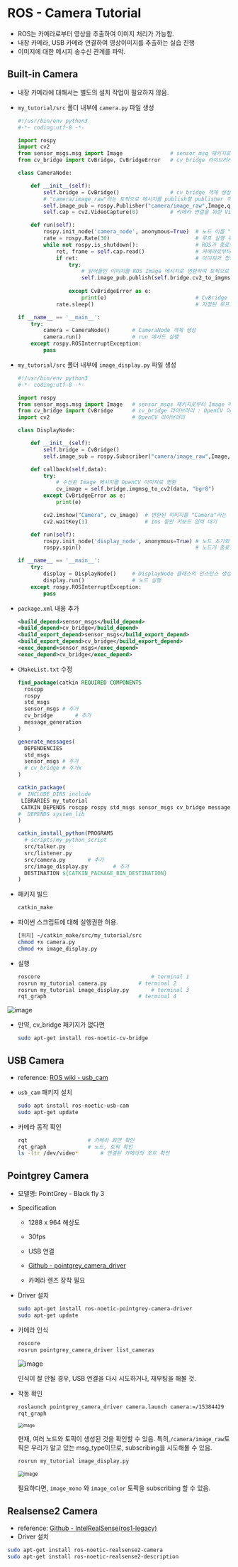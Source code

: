 # ROS - Camera Tutorial

- ROS는 카메라로부터 영상을 추출하여 이미지 처리가 가능함.
- 내장 카메라, USB 카메라 연결하여 영상이미지를 추출하는 실습 진행
- 이미지에 대한 메시지 송수신 관계를 파악.



## Built-in Camera

- 내장 카메라에 대해서는 별도의 설치 작업이 필요하지 않음.

- `my_tutorial/src` 폴더 내부에 `camera.py` 파일 생성

  ```python
  #!/usr/bin/env python3
  #-*- coding:utf-8 -*-
  
  import rospy
  import cv2
  from sensor_msgs.msg import Image               # sensor_msg 패키지로부터 Image type을 import함
  from cv_bridge import CvBridge, CvBridgeError   # cv_bridge 라이브러리 : OpenCV 이미지와 ROS 메시지 간의 변환 가능
  
  class CameraNode:
  
      def __init__(self):
          self.bridge = CvBridge()                # cv_bridge 객체 생성
          # "camera/image_raw"라는 토픽으로 메시지를 publish할 publisher 객체 생성
          self.image_pub = rospy.Publisher("camera/image_raw",Image,queue_size=1)    
          self.cap = cv2.VideoCapture(0)          # 카메라 연결을 위한 VideoCapture 객체 생성
  
      def run(self):
          rospy.init_node('camera_node', anonymous=True)  # 노드 이름 "camera_node"로 초기화
          rate = rospy.Rate(30)                           # 루프 실행 주기 : 30hz
          while not rospy.is_shutdown():                  # ROS가 종료되지 않은 동안
              ret, frame = self.cap.read()                # 카메라로부터 이미지를 읽음
              if ret:                                     # 이미지가 정상적으로 읽혀진 경우
                  try:
                      # 읽어들인 이미지를 ROS Image 메시지로 변환하여 토픽으로 publish
                      self.image_pub.publish(self.bridge.cv2_to_imgmsg(frame, "bgr8"))
                  
                  except CvBridgeError as e:
                      print(e)                            # CvBridge 변환 예외 처리
              rate.sleep()                                # 지정된 루프 실행 주기에 따라 대기
  
  if __name__ == '__main__':
      try:
          camera = CameraNode()       # CameraNode 객체 생성
          camera.run()                # run 메서드 실행
      except rospy.ROSInterruptException:
          pass
  ```

  

- `my_tutorial/src` 폴더 내부에 `image_display.py` 파일 생성

  ```python
  #!/usr/bin/env python3
  #-*- coding:utf-8 -*- 
  
  import rospy
  from sensor_msgs.msg import Image   # sensor_msgs 패키지로부터 Image 메시지 타입을 import
  from cv_bridge import CvBridge      # cv_bridge 라이브러리 : OpenCV 이미지와 ROS 메시지 간의 변환 가능
  import cv2                          # OpenCV 라이브러리
  
  class DisplayNode:
  
      def __init__(self):
          self.bridge = CvBridge()
          self.image_sub = rospy.Subscriber("camera/image_raw",Image,self.callback)  # camera/image_raw 토픽에서 Image 메시지 수신
  
      def callback(self,data):
          try:
              # 수신된 Image 메시지를 OpenCV 이미지로 변환
              cv_image = self.bridge.imgmsg_to_cv2(data, "bgr8")  
          except CvBridgeError as e:
              print(e)
  
          cv2.imshow("Camera", cv_image)  # 변환된 이미지를 "Camera"라는 이름의 윈도우에 표시
          cv2.waitKey(1)                  # 1ms 동안 키보드 입력 대기
  
      def run(self):
          rospy.init_node('display_node', anonymous=True) # 노드 초기화 및 이름 설정
          rospy.spin()                                    # 노드가 종료될 때까지 계속 실행
  
  if __name__ == '__main__':
      try:
          display = DisplayNode()     # DisplayNode 클래스의 인스턴스 생성
          display.run()               # 노드 실행
      except rospy.ROSInterruptException:
          pass
  ```



- `package.xml` 내용 추가

  ```xml
  <build_depend>sensor_msgs</build_depend>
  <build_depend>cv_bridge</build_depend>
  <build_export_depend>sensor_msgs</build_export_depend>
  <build_export_depend>cv_bridge</build_export_depend>
  <exec_depend>sensor_msgs</exec_depend>
  <exec_depend>cv_bridge</exec_depend>
  ```



- `CMakeList.txt` 수정

  ```cmake
  find_package(catkin REQUIRED COMPONENTS
    roscpp
    rospy
    std_msgs
    sensor_msgs	# 추가
    cv_bridge		# 추가
    message_generation
  )
  
  generate_messages(
    DEPENDENCIES
    std_msgs
    sensor_msgs	# 추가
    # cv_bridge	# 추가x
  )
  
  catkin_package(
  #  INCLUDE_DIRS include
   LIBRARIES my_tutorial
   CATKIN_DEPENDS roscpp rospy std_msgs sensor_msgs cv_bridge message_runtime
  #  DEPENDS system_lib
  )
  
  catkin_install_python(PROGRAMS
    # scripts/my_python_script
    src/talker.py
    src/listener.py
    src/camera.py		# 추가
    src/image_display.py		# 추가
    DESTINATION ${CATKIN_PACKAGE_BIN_DESTINATION}
  )
  ```

  

- 패키지 빌드

  ```bash
  catkin_make
  ```



- 파이썬 스크립트에 대해 실행권한 허용.

  ```bash
  [위치] ~/catkin_make/src/my_tutorial/src
  chmod +x camera.py
  chmod +x image_display.py
  ```



- 실행

  ```bash
  roscore									# terminal 1
  rosrun my_tutorial camera.py			# terminal 2
  rosrun my_tutorial image_display.py		# terminal 3
  rqt_graph								# terminal 4
  ```

![image](https://user-images.githubusercontent.com/91526930/235357562-126a214d-7139-4701-8e90-07a87a32ca53.png)

- 만약, cv_bridge 패키지가 없다면

  ```bash
  sudo apt-get install ros-noetic-cv-bridge
  ```

  



## USB Camera

- reference: [ROS wiki - usb_cam](http://wiki.ros.org/usb_cam)



- `usb_cam` 패키지 설치

  ```bash
  sudo apt install ros-noetic-usb-cam
  sudo apt-get update
  ```

- 카메라 동작 확인

  ```bash
  rqt 					# 카메라 화면 확인
  rqt_graph				# 노드, 토픽 확인
  ls -ltr /dev/video*		# 연결된 카메라의 포트 확인
  ```

  

## Pointgrey Camera

- 모델명: PointGrey - Black fly 3

- Specification

  - 1288 x 964 해상도

  - 30fps

  - USB 연결

  - [Github - pointgrey_camera_driver](https://github.com/ros-drivers/pointgrey_camera_driver)

  - 카메라 렌즈 장착 필요

- Driver 설치

  ```bash
  sudo apt-get install ros-noetic-pointgrey-camera-driver
  sudo apt-get update
  ```

- 카메라 인식

  ```bash
  roscore
  rosrun pointgrey_camera_driver list_cameras
  ```

  ![image](https://user-images.githubusercontent.com/91526930/235361466-d02e984e-1d5d-402c-8a77-4bc341d13c3e.png)

  인식이 잘 안될 경우, USB 연결을 다시 시도하거나, 재부팅을 해볼 것.

- 작동 확인

  ```bash
  roslaunch pointgrey_camera_driver camera.launch camera:=/15384429
  rqt_graph
  ```

  <img src="https://user-images.githubusercontent.com/91526930/235361525-e59f1935-3f0c-4622-bd1c-3efb861abb4d.png" alt="image" style="zoom:67%;" />

  현재, 여러 노드와 토픽이 생성된 것을 확인할 수 있음.  특히,`/camera/image_raw`토픽은 우리가 알고 있는 msg_type이므로, subscribing을 시도해볼 수 있음.

  ```bash
  rosrun my_tutorial image_display.py
  ```

  <img src="https://user-images.githubusercontent.com/91526930/235361805-789a28b5-9876-4041-9d36-c523611271b3.png" alt="image" style="zoom:80%;" />

  필요하다면, `image_mono` 와 `image_color` 토픽을 subscribing 할 수 있음.

  



## Realsense2 Camera

- reference: [Github - IntelRealSense(ros1-legacy)](https://github.com/IntelRealSense/realsense-ros/tree/ros1-legacy)
- Driver 설치

```bash
sudo apt-get install ros-noetic-realsense2-camera
sudo apt-get install ros-noetic-realsense2-description
```

